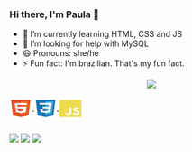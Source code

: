 ### Hi there, I'm Paula 👋

- 🌱 I’m currently learning HTML, CSS and JS
- 🤔 I’m looking for help with MySQL
- 😄 Pronouns: she/he
- ⚡ Fun fact: I'm brazilian. That's my fun fact.

<div align="center">
  <a href="https://github.com/oipaula">
  <img height="180em" src="https://github-readme-stats.vercel.app/api/top-langs/?username=oipaula&layout=compact&langs_count=7&theme=merko"/>
</div>

<div style="display: inline_block"><br>
   <img align="center" alt="Rafa-HTML" height="30" width="40" src="https://raw.githubusercontent.com/devicons/devicon/master/icons/html5/html5-original.svg">
  <img align="center" alt="Rafa-CSS" height="30" width="40" src="https://raw.githubusercontent.com/devicons/devicon/master/icons/css3/css3-original.svg">
  <img align="center" alt="Rafa-Js" height="30" width="40" src="https://raw.githubusercontent.com/devicons/devicon/master/icons/javascript/javascript-plain.svg">
</div>

  ##
 
<div> 
  <a href="https://www.youtube.com/channel/UCcRofaYCiJXgXTCmk-XoLOg" target="_blank"><img src="https://img.shields.io/badge/YouTube-FF0000?style=for-the-badge&logo=youtube&logoColor=white" target="_blank"></a>
  <a href="https://instagram.com/mxspaula" target="_blank"><img src="https://img.shields.io/badge/-Instagram-%23E4405F?style=for-the-badge&logo=instagram&logoColor=white" target="_blank"></a>
  <a href="https://www.linkedin.com/in/mxspaula/" target="_blank"><img src="https://img.shields.io/badge/-LinkedIn-%230077B5?style=for-the-badge&logo=linkedin&logoColor=white" target="_blank"></a> 
</div>

